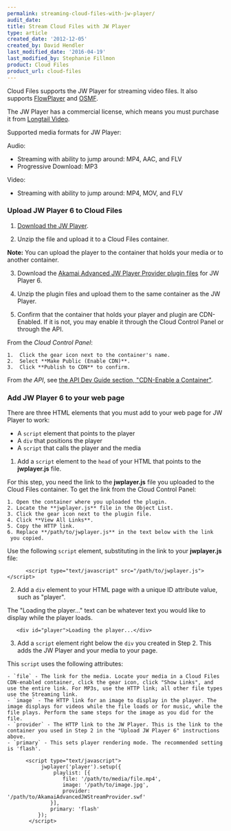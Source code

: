 ```yaml
---
permalink: streaming-cloud-files-with-jw-player/
audit_date:
title: Stream Cloud Files with JW Player
type: article
created_date: '2012-12-05'
created_by: David Hendler
last_modified_date: '2016-04-19'
last_modified_by: Stephanie Fillmon
product: Cloud Files
product_url: cloud-files
---
```


Cloud Files supports the JW Player for streaming video files. It also supports
[FlowPlayer](/how-to/cloud-files-streaming-with-flowplayer-plugins)
and [OSMF](/how-to/cloud-files-streaming-with-osmf-plugins).

The JW Player has a commercial license, which means you must purchase it
from [Longtail Video](https://www.longtailvideo.com/order).

Supported media formats for JW Player:

Audio:

- Streaming with ability to jump around: MP4, AAC, and FLV
- Progressive Download: MP3

Video:

- Streaming with ability to jump around: MP4, MOV, and FLV

### Upload JW Player 6 to Cloud Files

1. [Download the JW Player](https://www.longtailvideo.com/jw-player/).

2. Unzip the file and upload it to a Cloud Files container.

  **Note:** You can upload the player to the container that holds your media or to another container.

3. Download the [Akamai Advanced JW Player Provider plugin files](https://mediapm.edgesuite.net/jw/) for JW Player 6.

4. Unzip the plugin files and upload them to the same container as the
JW Player.

5. Confirm that the container that holds your player and plugin are
CDN-Enabled. If it is not, you may enable it through the Cloud Control
Panel or through the API.

  From the *Cloud Control Panel*:

    1.  Click the gear icon next to the container's name.
    2.  Select **Make Public (Enable CDN)**.
    3.  Click **Publish to CDN** to confirm.

  From *the API*, see [the API Dev Guide section, "CDN-Enable a Container"](https://developer.rackspace.com/docs/cloud-files/v1/developer-guide/#cdn-enabling-the-container-and-setting-a-ttl).

### Add JW Player 6 to your web page

There are three HTML elements that you must add to your web page for JW Player to work:
  - A `script` element that points to the player
  - A `div` that positions the player
  - A `script` that calls the player and the media

1. Add a `script` element to the `head` of your HTML that points to the **jwplayer.js** file.

  For this step, you need the link to the **jwplayer.js** file you uploaded to the Cloud Files container. To get the link from the Cloud Control Panel:

    1. Open the container where you uploaded the plugin.
    2. Locate the **jwplayer.js** file in the Object List.
    3. Click the gear icon next to the plugin file.
    4. Click **View All Links**.
    5. Copy the HTTP link.
    6. Replace **/path/to/jwplayer.js** in the text below with the link
     you copied.

  Use the following `script` element, substituting in the link to your **jwplayer.js** file:

          <script type="text/javascript" src="/path/to/jwplayer.js"></script>

2. Add a `div` element to your HTML page with a unique ID attribute value,
such as "player".

  The "Loading the player..." text can be whatever text you would like to display while the player loads.

       <div id="player">Loading the player...</div>

3. Add a `script` element right below the `div` you created in Step 2. This
adds the JW Player and your media to your page.

  This `script` uses the following attributes:

    - `file` - The link for the media. Locate your media in a Cloud Files CDN-enabled container, click the gear icon, click "Show Links", and use the entire link. For MP3s, use the HTTP link; all other file types use the Streaming link.
    - `image` - The HTTP link for an image to display in the player. The image displays for videos while the file loads or for music, while the file plays. Perform the same steps for the image as you did for the file.
    - `provider` - The HTTP link to the JW Player. This is the link to the container you used in Step 2 in the "Upload JW Player 6" instructions above.
    - `primary` - This sets player rendering mode. The recommended setting is 'flash'.

          <script type="text/javascript">
               jwplayer('player').setup({
                   playlist: [{
                      file: '/path/to/media/file.mp4',
                      image: '/path/to/image.jpg',
                      provider: '/path/to/AkamaiAdvancedJWStreamProvider.swf'
                  }],
                  primary: 'flash'
              });
           </script>
